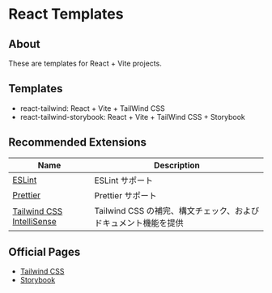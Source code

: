 # React Templates

## About

These are templates for React + Vite projects.

## Templates

- react-tailwind: React + Vite + TailWind CSS
- react-tailwind-storybook: React + Vite + TailWind CSS + Storybook

## Recommended Extensions

| Name                                                                                                       | Description                                                     |
| ---------------------------------------------------------------------------------------------------------- | --------------------------------------------------------------- |
| [ESLint](https://marketplace.visualstudio.com/items?itemName=dbaeumer.vscode-eslint)                       | ESLint サポート                                                 |
| [Prettier](https://marketplace.visualstudio.com/items?itemName=esbenp.prettier-vscode)                     | Prettier サポート                                               |
| [Tailwind CSS IntelliSense](https://marketplace.visualstudio.com/items?itemName=bradlc.vscode-tailwindcss) | Tailwind CSS の補完、構文チェック、およびドキュメント機能を提供 |

## Official Pages

- [Tailwind CSS](https://tailwindcss.com/)
- [Storybook](https://storybook.js.org/)
